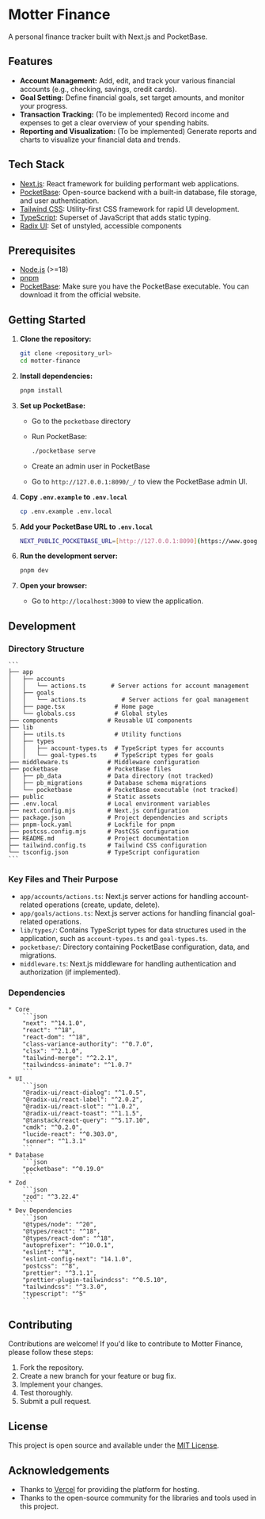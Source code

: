 # Motter Finance

A personal finance tracker built with Next.js and PocketBase.

## Features

* **Account Management:** Add, edit, and track your various financial accounts (e.g., checking, savings, credit cards).
* **Goal Setting:** Define financial goals, set target amounts, and monitor your progress.
* **Transaction Tracking:** (To be implemented) Record income and expenses to get a clear overview of your spending habits.
* **Reporting and Visualization:** (To be implemented) Generate reports and charts to visualize your financial data and trends.

## Tech Stack

* [Next.js](https://nextjs.org/): React framework for building performant web applications.
* [PocketBase](https://pocketbase.io/): Open-source backend with a built-in database, file storage, and user authentication.
* [Tailwind CSS](https://tailwindcss.com/): Utility-first CSS framework for rapid UI development.
* [TypeScript](https://www.typescriptlang.org/): Superset of JavaScript that adds static typing.
* [Radix UI](https://www.radix-ui.com/): Set of unstyled, accessible components

## Prerequisites

* [Node.js](https://nodejs.org/) (>=18)
* [pnpm](https://pnpm.io/installation)
* [PocketBase](https://pocketbase.io/): Make sure you have the PocketBase executable. You can download it from the official website.

## Getting Started

1.  **Clone the repository:**

    ```bash
    git clone <repository_url>
    cd motter-finance
    ```

2.  **Install dependencies:**

    ```bash
    pnpm install
    ```

3.  **Set up PocketBase:**

    * Go to the `pocketbase` directory
    * Run PocketBase:

        ```bash
        ./pocketbase serve
        ```

    * Create an admin user in PocketBase
    * Go to `http://127.0.0.1:8090/_/` to view the PocketBase admin UI.

4.  **Copy `.env.example` to `.env.local`**

    ```bash
    cp .env.example .env.local
    ```

5.  **Add your PocketBase URL to `.env.local`**

    ```bash
    NEXT_PUBLIC_POCKETBASE_URL=[http://127.0.0.1:8090](https://www.google.com/search?q=http://127.0.0.1:8090)
    ```

6.  **Run the development server:**

    ```bash
    pnpm dev
    ```

7.  **Open your browser:**

    * Go to `http://localhost:3000` to view the application.

## Development

###   Directory Structure

    ```
    ├── app
    │   ├── accounts
    │   │   └── actions.ts       # Server actions for account management
    │   ├── goals
    │   │   └── actions.ts          # Server actions for goal management
    │   ├── page.tsx              # Home page
    │   └── globals.css           # Global styles
    ├── components              # Reusable UI components
    ├── lib
    │   ├── utils.ts              # Utility functions
    │   ├── types
    │   │   ├── account-types.ts  # TypeScript types for accounts
    │   │   └── goal-types.ts     # TypeScript types for goals
    ├── middleware.ts           # Middleware configuration
    ├── pocketbase              # PocketBase files
    │   ├── pb_data             # Data directory (not tracked)
    │   ├── pb_migrations       # Database schema migrations
    │   └── pocketbase          # PocketBase executable (not tracked)
    ├── public                  # Static assets
    ├── .env.local              # Local environment variables
    ├── next.config.mjs         # Next.js configuration
    ├── package.json            # Project dependencies and scripts
    ├── pnpm-lock.yaml          # Lockfile for pnpm
    ├── postcss.config.mjs      # PostCSS configuration
    ├── README.md               # Project documentation
    ├── tailwind.config.ts      # Tailwind CSS configuration
    └── tsconfig.json           # TypeScript configuration
    ```

###   Key Files and Their Purpose

* `app/accounts/actions.ts`:   Next.js server actions for handling account-related operations (create, update, delete).
* `app/goals/actions.ts`:   Next.js server actions for handling financial goal-related operations.
* `lib/types/`:   Contains TypeScript types for data structures used in the application, such as `account-types.ts` and `goal-types.ts`.
* `pocketbase/`:   Directory containing PocketBase configuration, data, and migrations.
* `middleware.ts`:   Next.js middleware for handling authentication and authorization (if implemented).

###   Dependencies

    * Core
        ```json
        "next": "^14.1.0",
        "react": "^18",
        "react-dom": "^18",
        "class-variance-authority": "^0.7.0",
        "clsx": "^2.1.0",
        "tailwind-merge": "^2.2.1",
        "tailwindcss-animate": "^1.0.7"
        ```
    * UI
        ```json
        "@radix-ui/react-dialog": "^1.0.5",
        "@radix-ui/react-label": "^2.0.2",
        "@radix-ui/react-slot": "^1.0.2",
        "@radix-ui/react-toast": "^1.1.5",
        "@tanstack/react-query": "^5.17.10",
        "cmdk": "^0.2.0",
        "lucide-react": "^0.303.0",
        "sonner": "^1.3.1"
        ```
    * Database
        ```json
        "pocketbase": "^0.19.0"
        ```
    * Zod
        ```json
        "zod": "^3.22.4"
        ```
    * Dev Dependencies
        ```json
        "@types/node": "^20",
        "@types/react": "^18",
        "@types/react-dom": "^18",
        "autoprefixer": "^10.0.1",
        "eslint": "^8",
        "eslint-config-next": "14.1.0",
        "postcss": "^8",
        "prettier": "^3.1.1",
        "prettier-plugin-tailwindcss": "^0.5.10",
        "tailwindcss": "^3.3.0",
        "typescript": "^5"
        ```

## Contributing

Contributions are welcome! If you'd like to contribute to Motter Finance, please follow these steps:

1.  Fork the repository.
2.  Create a new branch for your feature or bug fix.
3.  Implement your changes.
4.  Test thoroughly.
5.  Submit a pull request.

## License

This project is open source and available under the [MIT License](LICENSE).

## Acknowledgements

* Thanks to [Vercel](https://vercel.com/) for providing the platform for hosting.
* Thanks to the open-source community for the libraries and tools used in this project.